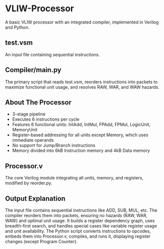 # VLIW-Processor
A basic VLIW processor with an integrated compiler, implemented in Verilog and Python.

## test.vsm
An input file containing sequential instructions.

## Compiler/main.py
The primary script that reads test.vsm, reorders instructions into packets to maximize functional unit usage, and resolves RAW, WAR, and WAW hazards.

## About The Processor
- 3-stage pipeline
- Executes 6 instructions per cycle
- Features 6 functional units: IntAdd, IntMul, FPAdd, FPMul, LogicUnit, MemoryUnit
- Register-based addressing for all units except Memory, which uses immediate operands
- No support for Jump/Branch instructions
- Memory divided into 6kB Instruction memory and 4kB Data memory

## Processor.v
The core Verilog module integrating all units, memory, and registers, modified by reorder.py.

## Output Explanation
The input file contains sequential instructions like ADD, SUB, MUL, etc. The compiler reorders them into packets, ensuring no hazards (RAW, WAR, WAW) and optimal unit usage. It builds a register dependency graph, uses breadth-first search, and handles special cases like variable register usage and unit availability. The Python script converts instructions to opcodes, embeds them into Processor.v, compiles, and runs it, displaying register changes (except Program Counter).
